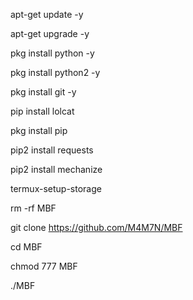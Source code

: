 apt-get update -y 

apt-get upgrade -y 

pkg install python -y 

pkg install python2 -y 

pkg install git -y 

pip install lolcat 

pkg install pip

pip2 install requests 

pip2 install mechanize

termux-setup-storage


rm -rf MBF 

git clone https://github.com/M4M7N/MBF

cd MBF

chmod 777 MBF

./MBF
